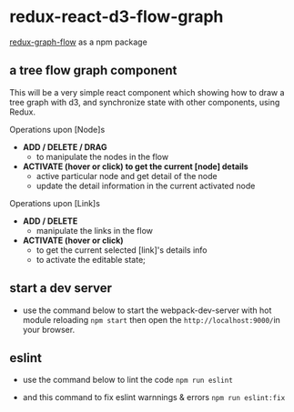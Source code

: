 
# redux-react-d3-flow-graph
<a href='https://www.npmjs.com/package/redux-graph-flow'>redux-graph-flow</a> as a npm package

## a tree flow graph component
This will be a very simple react component which showing how to draw a tree graph with d3, and synchronize state with other components, using Redux.

Operations upon [Node]s
* <b>ADD / DELETE / DRAG</b>
    * to manipulate the nodes in the flow
* <b> ACTIVATE (hover or click) to get the current [node] details</b>
    * active particular node and get detail of the node
    * update the detail information in the current activated node

Operations upon [Link]s
* <b>ADD / DELETE </b>
    * manipulate the links in the flow
* <b>ACTIVATE (hover or click)</b>
    * to get the current selected [link]'s details info
    * to activate the editable state;

## start a dev server
* use the command below to start the webpack-dev-server with hot module reloading
```npm start```
then open the ```http://localhost:9000/```in your browser.

## eslint 
* use the command below to lint the code
```npm run eslint```

* and this command to fix eslint warnnings & errors
```npm run eslint:fix```
